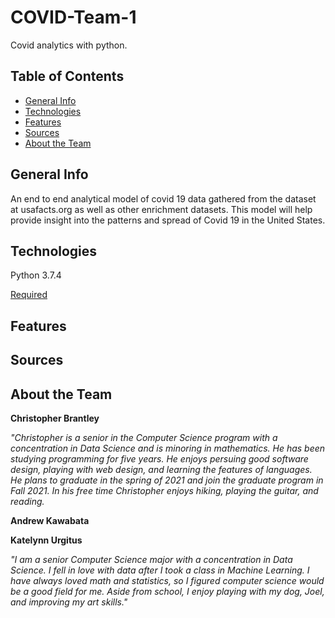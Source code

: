 # COVID-Team-1
Covid analytics with python.

## Table of Contents
* [General Info](#General-info)
* [Technologies](#technologies)
* [Features](#features)
* [Sources](#sources)
* [About the Team](#About-the-Team)

## General Info
An end to end analytical model of covid 19 data gathered from the dataset at usafacts.org as well as other enrichment datasets. This model will help provide insight into the patterns and spread of Covid 19 in the United States.

## Technologies
Python 3.7.4

[Required](requirements.txt)

## Features

## Sources

## About the Team
**Christopher Brantley**

*"Christopher is a senior in the Computer Science program with a concentration in Data Science and is minoring in mathematics. He has been studying programming for five years. He enjoys persuing good software design, playing with web design, and learning the features of languages. He plans to graduate in the spring of 2021 and join the graduate program in Fall 2021. In his free time Christopher enjoys hiking, playing the guitar, and reading.*

**Andrew Kawabata**

**Katelynn Urgitus**

*"I am a senior Computer Science major with a concentration in Data Science. I fell in love with data after I took a class in Machine Learning. I have always loved math and statistics, so I figured computer science would be a good field for me. Aside from school, I enjoy playing with my dog, Joel, and improving my art skills."*

